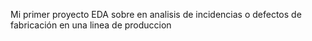 Mi primer proyecto EDA sobre en analisis de incidencias o defectos de fabricación en una linea de produccion
